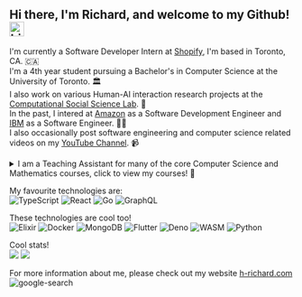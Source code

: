 ## Hi there, I'm Richard, and welcome to my Github! <img src="https://user-images.githubusercontent.com/1303154/88677602-1635ba80-d120-11ea-84d8-d263ba5fc3c0.gif" width="26px" alt="hi">

I'm currently a Software Developer Intern at [Shopify](https://www.shopify.ca/), I'm based in Toronto, CA. 🇨🇦   
I'm a 4th year student pursuing a Bachelor's in Computer Science at the University of Toronto. 🏛️  
I also work on various Human-AI interaction research projects at the [Computational Social Science Lab](http://csslab.cs.toronto.edu/). 🔎  
In the past, I intered at [Amazon](https://www.aboutamazon.com/) as a Software Development Engineer and [IBM](https://www.ibm.com/) as a Software Engineer. 👷‍♂️  
I also occasionally post software engineering and computer science related videos on my [YouTube Channel](https://www.youtube.com/c/H-Richard). 📹

<details> 
  <summary>I am a Teaching Assistant for many of the core Computer Science and Mathematics courses, click to view my courses! 📔</summary> 
  
  * Computability and Computational Complexity
  * Discrete Mathematics  
  * Linear Algebra II  
  * Calculus I  
</details>

My favourite technologies are:  
![TypeScript](https://img.shields.io/badge/typescript%20-%23007ACC.svg?&style=for-the-badge&logo=typescript&logoColor=white) ![React](https://img.shields.io/badge/react%20-%2320232a.svg?&style=for-the-badge&logo=react&logoColor=%2361DAFB) ![Go](https://img.shields.io/badge/go-%2300ADD8.svg?&style=for-the-badge&logo=go&logoColor=white) ![GraphQL](https://img.shields.io/badge/GraphQl-E10098?style=for-the-badge&logo=graphql&logoColor=white)

These technologies are cool too!  
![Elixir](https://img.shields.io/badge/Elixir-4B275F?style=for-the-badge&logo=elixir&logoColor=white) ![Docker](https://img.shields.io/badge/Docker-2CA5E0?style=for-the-badge&logo=docker&logoColor=white)  ![MongoDB](https://img.shields.io/badge/MongoDB-white?style=for-the-badge&logo=mongodb&logoColor=4EA94B) 
 ![Flutter](https://img.shields.io/badge/Flutter-02569B?style=for-the-badge&logo=flutter&logoColor=white) ![Deno](https://img.shields.io/badge/Deno-white?style=for-the-badge&logo=deno&logoColor=464647) ![WASM](https://img.shields.io/badge/WebAssembly-654FF0?style=for-the-badge&logo=WebAssembly&logoColor=white) ![Python](https://img.shields.io/badge/Python-3776AB?style=for-the-badge&logo=python&logoColor=white)
 
<div>

Cool stats!  
  <img src="https://github-readme-stats.vercel.app/api/top-langs/?username=h-richard&hide=jupyter%20notebook,TeX&theme=city_lights"/>
  <img align="top" src="https://github-readme-stats.vercel.app/api?username=h-richard&count_private=true&theme=city_lights"/>
</div>

For more information about me, please check out my website [h-richard.com](https://h-richard.com/)  
![google-search](https://user-images.githubusercontent.com/44233784/86960308-514e5a80-c12d-11ea-9de3-0db333efdea5.gif)
